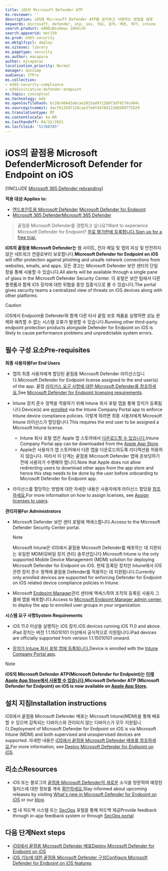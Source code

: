 ```yaml
---
title: iOS의 Microsoft Defender ATP
ms.reviewer: ''
description: iOS용 Microsoft Defender ATP를 설치하고 사용하는 방법을 설명
keywords: microsoft, defender, atp, ios, 개요, 설치, 배포, 제거, intune
search.product: eADQiWindows 10XVcnh
search.appverid: met150
ms.prod: m365-security
ms.mktglfcycl: deploy
ms.sitesec: library
ms.pagetype: security
ms.author: macapara
author: mjcaparas
localization_priority: Normal
manager: dansimp
audience: ITPro
ms.collection:
- m365-security-compliance
- m365initiative-defender-endpoint
ms.topic: conceptual
ms.technology: mde
ms.openlocfilehash: bc28c40443a6cae2815ad97126073df4579c494c
ms.sourcegitcommit: 4acf613587128cae27e0fd470d1216b509775529
ms.translationtype: MT
ms.contentlocale: ko-KR
ms.lasthandoff: 04/15/2021
ms.locfileid: "51768785"
---
```

# <a name="microsoft-defender-for-endpoint-on-ios"></a><span data-ttu-id="8216f-104">iOS의 끝점용 Microsoft Defender</span><span class="sxs-lookup"><span data-stu-id="8216f-104">Microsoft Defender for Endpoint on iOS</span></span>

[!INCLUDE [Microsoft 365 Defender rebranding](../../includes/microsoft-defender.md)]

<span data-ttu-id="8216f-105">**적용 대상:**</span><span class="sxs-lookup"><span data-stu-id="8216f-105">**Applies to:**</span></span>
- <span data-ttu-id="8216f-106">[엔드포인트용 Microsoft Defender](https://go.microsoft.com/fwlink/p/?linkid=2154037) </span><span class="sxs-lookup"><span data-stu-id="8216f-106">[Microsoft Defender for Endpoint](https://go.microsoft.com/fwlink/p/?linkid=2154037)</span></span>
- [<span data-ttu-id="8216f-107">Microsoft 365 Defender</span><span class="sxs-lookup"><span data-stu-id="8216f-107">Microsoft 365 Defender</span></span>](https://go.microsoft.com/fwlink/?linkid=2118804)

> <span data-ttu-id="8216f-108">끝점용 Microsoft Defender를 경험하고 싶나요?</span><span class="sxs-lookup"><span data-stu-id="8216f-108">Want to experience Microsoft Defender for Endpoint?</span></span> [<span data-ttu-id="8216f-109">무료 평가판에 등록합니다.</span><span class="sxs-lookup"><span data-stu-id="8216f-109">Sign up for a free trial.</span></span>](https://www.microsoft.com/microsoft-365/windows/microsoft-defender-atp?ocid=docs-wdatp-exposedapis-abovefoldlink)

<span data-ttu-id="8216f-110">**iOS의 끝점용 Microsoft Defender는** 웹 사이트, 전자 메일 및 앱의 피싱 및 안전하지 않은 네트워크 연결로부터 보호합니다.</span><span class="sxs-lookup"><span data-stu-id="8216f-110">**Microsoft Defender for Endpoint on iOS** will offer protection against phishing and unsafe network connections from websites, emails, and apps.</span></span> <span data-ttu-id="8216f-111">모든 경고는 Microsoft Defender 보안 센터의 단일 창을 통해 사용할 수 있습니다.</span><span class="sxs-lookup"><span data-stu-id="8216f-111">All alerts will be available through a single pane of glass in the Microsoft Defender Security Center.</span></span> <span data-ttu-id="8216f-112">이 포털은 보안 팀에서 다른 플랫폼과 함께 iOS 장치에 대한 위협을 중앙 집중식으로 볼 수 있습니다.</span><span class="sxs-lookup"><span data-stu-id="8216f-112">The portal gives security teams a centralized view of threats on iOS devices along with other platforms.</span></span>

> [!CAUTION]
> <span data-ttu-id="8216f-113">iOS에서 Endpoint용 Defender와 함께 다른 타사 끝점 보호 제품을 실행하면 성능 문제와 예측할 수 없는 시스템 오류가 발생할 수 있습니다.</span><span class="sxs-lookup"><span data-stu-id="8216f-113">Running other third-party endpoint protection products alongside Defender for Endpoint on iOS is likely to cause performance problems and unpredictable system errors.</span></span>

## <a name="pre-requisites"></a><span data-ttu-id="8216f-114">필수 구성 요소</span><span class="sxs-lookup"><span data-stu-id="8216f-114">Pre-requisites</span></span>

<span data-ttu-id="8216f-115">**최종 사용자용**</span><span class="sxs-lookup"><span data-stu-id="8216f-115">**For End Users**</span></span>

- <span data-ttu-id="8216f-116">앱의 최종 사용자에게 할당된 끝점용 Microsoft Defender 라이선스입니다.</span><span class="sxs-lookup"><span data-stu-id="8216f-116">Microsoft Defender for Endpoint license assigned to the end user(s) of the app.</span></span> <span data-ttu-id="8216f-117">끝점 [라이선스 요구 사항에 대한 Microsoft Defender를 참조하세요.](https://docs.microsoft.com/microsoft-365/security/defender-endpoint/minimum-requirements#licensing-requirements)</span><span class="sxs-lookup"><span data-stu-id="8216f-117">See [Microsoft Defender for Endpoint licensing requirements](https://docs.microsoft.com/microsoft-365/security/defender-endpoint/minimum-requirements#licensing-requirements).</span></span>

- <span data-ttu-id="8216f-118">Intune 장치 [](https://docs.microsoft.com/mem/intune/user-help/enroll-your-device-in-intune-ios) 준수 정책을 적용하기 위해 Intune 회사 포털 앱을 통해 장치가 등록됩니다.</span><span class="sxs-lookup"><span data-stu-id="8216f-118">Device(s) are [enrolled](https://docs.microsoft.com/mem/intune/user-help/enroll-your-device-in-intune-ios) via the Intune Company Portal app to enforce Intune device compliance policies.</span></span> <span data-ttu-id="8216f-119">이렇게 하려면 최종 사용자에게 Microsoft Intune 라이선스가 할당됩니다.</span><span class="sxs-lookup"><span data-stu-id="8216f-119">This requires the end user to be assigned a Microsoft Intune license.</span></span>
    - <span data-ttu-id="8216f-120">Intune 회사 포털 앱은 Apple 앱 스토어에서 [다운로드할 수 있습니다.](https://apps.apple.com/us/app/intune-company-portal/id719171358)</span><span class="sxs-lookup"><span data-stu-id="8216f-120">Intune Company Portal app can be downloaded from the [Apple App Store](https://apps.apple.com/us/app/intune-company-portal/id719171358).</span></span>
    - <span data-ttu-id="8216f-121">Apple은 사용자가 앱 스토어에서 다른 앱을 다운로드하도록 리디렉션을 허용하지 않습니다. 따라서 이 단계는 끝점용 Microsoft Defender 앱에 온보딩하기 전에 사용자가 수행해야 합니다.</span><span class="sxs-lookup"><span data-stu-id="8216f-121">Note that Apple does not allow redirecting users to download other apps from the app store and hence this step needs to be done by the user before onboarding to Microsoft Defender for Endpoint app.</span></span>

- <span data-ttu-id="8216f-122">라이선스를 할당하는 방법에 대한 자세한 내용은 사용자에게 라이선스 할당을 [참조하세요.](https://docs.microsoft.com/azure/active-directory/users-groups-roles/licensing-groups-assign)</span><span class="sxs-lookup"><span data-stu-id="8216f-122">For more information on how to assign licenses, see [Assign licenses to users](https://docs.microsoft.com/azure/active-directory/users-groups-roles/licensing-groups-assign).</span></span>

<span data-ttu-id="8216f-123">**관리자용**</span><span class="sxs-lookup"><span data-stu-id="8216f-123">**For Administrators**</span></span>

- <span data-ttu-id="8216f-124">Microsoft Defender 보안 센터 포털에 액세스합니다.</span><span class="sxs-lookup"><span data-stu-id="8216f-124">Access to the Microsoft Defender Security Center portal.</span></span>

    > [!NOTE]
    > <span data-ttu-id="8216f-125">Microsoft Intune은 iOS에서 끝점용 Microsoft Defender를 배포하는 데 지원되는 유일한 MDM(모바일 장치 관리) 솔루션입니다.</span><span class="sxs-lookup"><span data-stu-id="8216f-125">Microsoft Intune is the only supported Mobile Device Management (MDM) solution for deploying Microsoft Defender for Endpoint on iOS.</span></span> <span data-ttu-id="8216f-126">현재 등록된 장치만 Intune에서 iOS 관련 장치 준수 정책에 끝점용 Defender를 적용하는 데 지원됩니다.</span><span class="sxs-lookup"><span data-stu-id="8216f-126">Currently only enrolled devices are supported for enforcing Defender for Endpoint on iOS related device compliance policies in Intune.</span></span>

- <span data-ttu-id="8216f-127">Microsoft [Endpoint Manager](https://go.microsoft.com/fwlink/?linkid=2109431)관리 센터에 액세스하여 조직의 등록된 사용자 그룹에 앱을 배포합니다.</span><span class="sxs-lookup"><span data-stu-id="8216f-127">Access to [Microsoft Endpoint Manager admin center](https://go.microsoft.com/fwlink/?linkid=2109431), to deploy the app to enrolled user groups in your organization.</span></span>

<span data-ttu-id="8216f-128">**시스템 요구 사항**</span><span class="sxs-lookup"><span data-stu-id="8216f-128">**System Requirements**</span></span>

- <span data-ttu-id="8216f-129">iOS 11.0 이상을 실행하는 iOS 장치.</span><span class="sxs-lookup"><span data-stu-id="8216f-129">iOS devices running iOS 11.0 and above.</span></span> <span data-ttu-id="8216f-130">iPad 장치는 버전 1.1.15010101 이상에서 공식적으로 지원됩니다.</span><span class="sxs-lookup"><span data-stu-id="8216f-130">iPad devices are officially supported from version 1.1.15010101 onward.</span></span>

- <span data-ttu-id="8216f-131">[장치가 Intune 회사 포털 앱에 등록됩니다.](https://apps.apple.com/us/app/intune-company-portal/id719171358)</span><span class="sxs-lookup"><span data-stu-id="8216f-131">Device is enrolled with the [Intune Company Portal app](https://apps.apple.com/us/app/intune-company-portal/id719171358).</span></span>

> [!NOTE]
> <span data-ttu-id="8216f-132">**iOS의 Microsoft Defender ATP(Microsoft Defender for Endpoint)는 [이제 Apple App Store에서 사용할 수 있습니다.](https://aka.ms/mdatpiosappstore)**</span><span class="sxs-lookup"><span data-stu-id="8216f-132">**Microsoft Defender ATP (Microsoft Defender for Endpoint) on iOS is now available on [Apple App Store](https://aka.ms/mdatpiosappstore).**</span></span>

## <a name="installation-instructions"></a><span data-ttu-id="8216f-133">설치 지침</span><span class="sxs-lookup"><span data-stu-id="8216f-133">Installation instructions</span></span>

<span data-ttu-id="8216f-134">iOS에서 끝점용 Microsoft Defender 배포는 Microsoft Intune(MDM)을 통해 배포할 수 있으며 감독되는 디바이스와 관리되지 않는 디바이스가 모두 지원됩니다.</span><span class="sxs-lookup"><span data-stu-id="8216f-134">Deployment of Microsoft Defender for Endpoint on iOS is via Microsoft Intune (MDM) and both supervised and unsupervised devices are supported.</span></span>
<span data-ttu-id="8216f-135">자세한 내용은 [iOS에서 끝점용 Microsoft Defender 배포를 참조하세요.](ios-install.md)</span><span class="sxs-lookup"><span data-stu-id="8216f-135">For more information, see [Deploy Microsoft Defender for Endpoint on iOS](ios-install.md).</span></span>

## <a name="resources"></a><span data-ttu-id="8216f-136">리소스</span><span class="sxs-lookup"><span data-stu-id="8216f-136">Resources</span></span>

- <span data-ttu-id="8216f-137">iOS 또는 블로그의 [끝점용 Microsoft Defender의 새로운](ios-whatsnew.md) 소식을 방문하여 예정된 릴리스에 대한 정보를 계속 [확인하세요.](https://techcommunity.microsoft.com/t5/microsoft-defender-atp/bg-p/MicrosoftDefenderATPBlog/label-name/iOS)</span><span class="sxs-lookup"><span data-stu-id="8216f-137">Stay informed about upcoming releases by visiting [What's new in Microsoft Defender for Endpoint on iOS](ios-whatsnew.md) or our [blog](https://techcommunity.microsoft.com/t5/microsoft-defender-atp/bg-p/MicrosoftDefenderATPBlog/label-name/iOS).</span></span>

- <span data-ttu-id="8216f-138">앱 내 피드백 시스템 또는 [SecOps](https://securitycenter.microsoft.com) 포털을 통해 피드백 제공</span><span class="sxs-lookup"><span data-stu-id="8216f-138">Provide feedback through in-app feedback system or through [SecOps portal](https://securitycenter.microsoft.com)</span></span>

## <a name="next-steps"></a><span data-ttu-id="8216f-139">다음 단계</span><span class="sxs-lookup"><span data-stu-id="8216f-139">Next steps</span></span>

- [<span data-ttu-id="8216f-140">iOS에서 끝점용 Microsoft Defender 배포</span><span class="sxs-lookup"><span data-stu-id="8216f-140">Deploy Microsoft Defender for Endpoint on iOS</span></span>](ios-install.md)
- [<span data-ttu-id="8216f-141">iOS 기능에 대한 끝점용 Microsoft Defender 구성</span><span class="sxs-lookup"><span data-stu-id="8216f-141">Configure Microsoft Defender for Endpoint on iOS features</span></span>](ios-configure-features.md)

